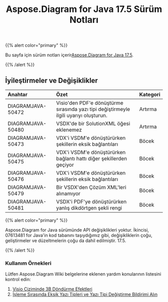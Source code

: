 ﻿---
title: Aspose.Diagram for Java 17.5 Sürüm Notları
type: docs
weight: 80
url: /tr/java/aspose-diagram-for-java-17-5-release-notes/
---
{{% alert color="primary" %}} 

 Bu sayfa için sürüm notları içerir[Aspose.Diagram for Java 17.5](https://docs.aspose.com/diagram/java/aspose-diagram-for-java-17-5-release-notes/).

{{% /alert %}} 
## **İyileştirmeler ve Değişiklikler**

|**Anahtar**|**Özet**|**Kategori**|
|:- |:- |:- |
|DIAGRAMJAVA-50472|Visio'den PDF'e dönüştürme sırasında yazı tipi değiştirmeyle ilgili uyarıyı oluşturun.|Artırma|
|DIAGRAMJAVA-50480 |VSDX'de bir SolutionXML öğesi eklenemez|Artırma|
|DIAGRAMJAVA-50473|VDX'i VSDM'e dönüştürürken şekillerin eksik bağlantıları|Böcek|
|DIAGRAMJAVA-50475|VDX'i VSDM'e dönüştürürken bağlantı hattı diğer şekillerden geçiyor|Böcek|
|DIAGRAMJAVA-50476|VDX'i VSDM'e dönüştürürken şekillerin eksik bağlantıları|Böcek|
|DIAGRAMJAVA-50479|Bir VSDX'den Çözüm XML'leri alınamıyor|Böcek|
|DIAGRAMJAVA-50481|VSDX'i PDF'ye dönüştürürken yanlış dikdörtgen şekli rengi|Böcek|
{{% alert color="primary" %}} 

Aspose.Diagram for Java sürümünde API değişiklikleri yoktur. İkincisi, 07613481 for Java'in kod tabanını taşıydığımız gibi, değişikliklerin çoğu, geliştirmeler ve düzeltmelerin çoğu da dahil edilmiştir. 17.5.

{{% /alert %}} 
### **Kullanım Örnekleri**
Lütfen Aspose.Diagram Wiki belgelerine eklenen yardım konularının listesini kontrol edin:

1. [Visio Çiziminde 3B Döndürme Efektleri](/diagram/tr/java/3d-rotation-effects-in-a-visio-drawing/)
1. [İşleme Sırasında Eksik Yazı Tipleri ve Yazı Tipi Değiştirme Bildirimi Alın](https://docs.asposeptyltd.com/display/diagramjava/Aspose.Diagram+Font+Operations#Aspose.DiagramFontOperations-ReceiveNotificationofMissingFontsandFontSubstitutionduringRendering)


